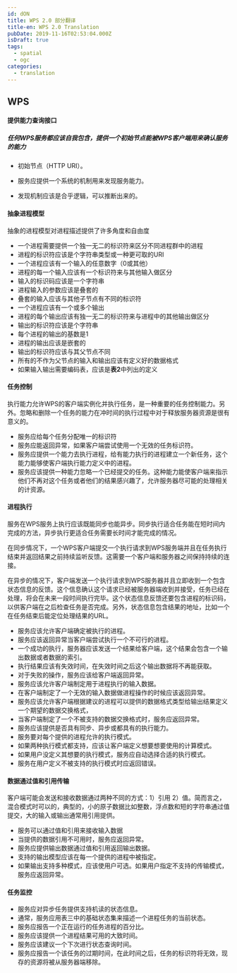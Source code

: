 ```yaml
---
id: dON
title: WPS 2.0 部分翻译
title-en: WPS 2.0 Translation
pubDate: 2019-11-16T02:53:04.000Z
isDraft: true
tags:
  - spatial
  - ogc
categories:
  - translation
---
```


## WPS

#### 提供能力查询接口

##### 任何WPS服务都应该自我包含，提供一个初始节点能被WPS客户端用来确认服务的能力

-   初始节点（HTTP URI）。

-   服务应提供一个系统的机制用来发现服务能力。

-   发现机制应该是合乎逻辑，可以推断出来的。

#### 抽象进程模型

抽象的进程模型对进程描述提供了许多角度和自由度

-   一个进程需要提供一个独一无二的标识符来区分不同进程群中的进程
-   进程的标识符应该是个字符串类型或一种更可取的URI
-   一个进程应该有一个输入的任意数字（0或其他）
-   进程的每一个输入应该有一个标识符来与其他输入做区分
-   输入的标识码应该是一个字符串
-   进程输入的参数应该是叠套的
-   叠套的输入应该与其他子节点有不同的标识符
-   一个进程应该有一个或多个输出
-   进程的每个输出应该有独一无二的标识符来与进程中的其他输出做区分
-   输出的标识符应该是个字符串
-   每个进程的输出的基数是1
-   进程的输出应该是嵌套的
-   输出的标识符应该与其父节点不同
-   所有的不作为父节点的输入和输出应该有定义好的数据格式
-   如果输入输出需要编码表，应该是**表2**中列出的定义

#### 任务控制

执行能力允许WPS的客户端实例化并执行任务，是一种重要的任务控制能力。另外。忽略和删除一个任务的能力在冲时间的执行过程中对于释放服务器资源是很有意义的。

-   服务应给每个任务分配唯一的标识符
-   服务应能返回异常，如果客户端尝试使用一个无效的任务标识符。
-   服务应提供一个能力去执行进程，给有能力执行的进程建立一个新任务，这个能力能够使客户端执行能力定义中的进程。
-   服务应该提供一种能力忽略一个已经提交的任务。这种能力能使客户端来指示他们不再对这个任务或者他们的结果感兴趣了，允许服务器尽可能的处理相关的计资源。

#### 进程执行

服务在WPS服务上执行应该既能同步也能异步。同步执行适合任务能在短时间内完成的方法，异步执行更适合任务需要长时间才能完成的情况。

在同步情况下，一个WPS客户端提交一个执行请求到WPS服务端并且在任务执行结束并返回结果之前持续监听反馈。这需要一个客户端和服务器之间保持持续的连接。

在异步的情况下，客户端发送一个执行请求到WPS服务器并且立即收到一个包含状态信息的反馈。这个信息确认这个请求已经被服务器端收到并接受，任务已经在处理，将会在未来一段时间执行完毕。这个状态信息反馈还要包含进程的标识码，以供客户端在之后检查任务是否完成。另外，状态信息包含结果的地址，比如一个在任务结束后能定位处理结果的URL。

-   服务应该允许客户端确定被执行的进程。
-   服务应该返回异常当客户端尝试执行一个不可行的进程。
-   一个成功的执行，服务器应该发送一个结果给客户端，这个结果会包含一个输出数据或者数据的索引。
-   执行结果应该有失效时间，在失效时间之后这个输出数据将不再能获取。
-   对于失败的操作，服务应该给客户端返回异常。
-   服务应该允许客户端制定用于进程执行的输入数据。
-   在客户端制定了一个无效的输入数据做进程操作的时候应该返回异常。
-   服务应该允许客户端根据建议的进程可以提供的数据格式类型给输出结果定义一个期望的数据交换格式，
-   当客户端制定了一个不被支持的数据交换格式时，服务应返回异常。
-   服务应该提供是否具有同步、异步或都具有的执行能力。
-   服务要对每个提供的进程允许的执行模式。
-   如果两种执行模式都支持，应该让客户端定义想要想要使用的计算模式。
-   如果用户没定义其想要的执行模式，服务应自动选择合适的执行模式。
-   服务在用户定义不被支持的执行模式时应返回错误。

#### 数据通过值和引用传输

客户端可能会发送和接收数据通过两种不同的方式：1）引用 2）值。简而言之，混合模式时可以的，典型的，小的原子数据比如整数，浮点数和短的字符串通过值提交，大的输入或输出通常用引用提供。

-   服务可以通过值和引用来接收输入数据
-   当提供的数据引用不可用时，服务应返回异常。
-   服务应提供输出数据通过值和引用返回输出数据。
-   支持的输出模型应该在每一个提供的进程中被指定。
-   如果输出支持多种模式，应该使用户可选。如果用户指定不支持的传输模式，服务应返回异常。

#### 任务监控

-   服务应对异步任务提供支持机读的状态信息。
-   通常，服务应用表三中的基础状态集来描述一个进程任务的当前状态。
-   服务应报告一个正在运行的任务进程的百分比。
-   服务应该提供一个进程结果可用的大致时间。
-   服务应该建议一个下次进行状态查询时间。
-   服务应报告一个该任务的过期时间，在此时间之后，任务的标识符将无效，现存的资源将被从服务器端移除。
